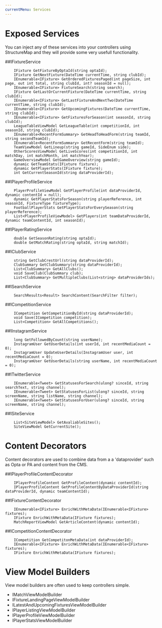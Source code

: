```yaml
---
currentMenu: Services
---
```

Exposed Services
============
You can inject any of these services into your controllers using StructureMap and they will provide some very usefull functionality.

##IFixtureService

```
	IFixture GetFixtureByOptaId(string optaId);
	IFixture GetNextFixture(DateTime currentTime, string clubId);
	IEnumerable<IFixture> GetOrderedFixturesPaged(int pageSize, int page, out int total, string clubId, int? seasonId = null);
	IEnumerable<IFixture> FixtureSearch(string search);
	IFixture GetLastOrCurrentFixture(DateTime currentTime, string clubId);
	IEnumerable<IFixture> GetLastFixtureAndNextTwo(DateTime currentTime, string clubId);
	IEnumerable<IFixture> GetUpcomingFixtures(DateTime currentTime, string clubId);
	IEnumerable<IFixture> GetFixturesForSeason(int seasonId, string clubId);
	LeagueTableViewModel GetLeagueTable(int competitionId, int seasonId, string clubId);
	IEnumerable<RecentFormSummary> GetHeadToHeadForm(string teamId, string secondTeamId);
	IEnumerable<RecentFormSummary> GetRecentForm(string teamId);
	TeamViewModel GetLineup(string gameId, SideEnum side);
	OtherScoresViewModel GetLiveScores(int competitionId, int matchDay, int matchMonth, int matchYear);
	GameOverviewModel GetGameOverview(string gameId);
	dynamic GetTeamStats(IFixture fixture);
	dynamic GetPlayerStats(IFixture fixture);
	int GetCurrentSeasonId(string dataProviderId);
```		

##IPlayerProfileService
```	
	PlayerProfileViewModel GetPlayerProfile(int dataProviderId, dynamic contentId = null);
	dynamic GetPlayerStatsForSeason(string playerReference, int seasonId, FixtureType fixtureType);
	FootballPlayerStats GetPlayerStatsForEverySeason(string playerReference);
	List<PlayerProfileViewModel> GetPlayers(int teamDataProviderId, dynamic teamContentId, int seasonId);
```		
##IPlayerRatingService
```	
    double GetSeasonRating(string optaId);
    double GetMatchRating(string optaId, string matchId);
```		
##IClubService
```	
	string GetClubCrestUrl(string dataProviderId);
	ClubSummary GetClubSummary(string dataProviderId);
	List<ClubSummary> GetAllClubs();
	void SaveClub(ClubSummary club);
	List<ClubSummary> GetMultipleClubs(List<string> dataProviderIds);
```	
##ISearchService
```	
	SearchResults<Result> SearchContent(SearchFilter filter);
```	
##ICompetitionService
```	
    ICompetition GetCompetitionById(string dataProviderId);
	void Save(ICompetition competition);
	List<Competition> GetAllCompetitions();
```	
##IInstagramService
```	
	long GetFollowedByCount(string userName);
	InstagramUser GetUserDetails(int userId, int recentMediaCount = 0);
	InstagramUser UpdateUserDetails(InstagramUser user, int recentMediaCount = 0);
	InstagramUser GetUserDetails(string userName, int recentMediaCount = 0);
```	
##ITwitterService
```	
	IEnumerable<Tweet> GetStatusesForSearch(ulong? sinceId, string searchText, string channel);
	IEnumerable<Tweet> GetStatusesForList(ulong? sinceId, string screenName, string listName, string channel);
	IEnumerable<Tweet> GetStatusesForUser(ulong? sinceId, string screenName, string channel);
```	

##ISiteService
```	
	List<SiteViewModel> GetAvaliableSites();
	SiteViewModel GetCurrentSite();
```	

Content Decorators
============
Content decorators are used to combine data from a a 'dataprovider' such as Opta or PA and content from the CMS.

##IPlayerProfileContentDecorator
```	
	IPlayerProfileContent GetProfileContent(dynamic contentId);
	IPlayerProfileContent GetProfileContentByDataProviderId(string dataProviderId, dynamic teamContentId);
```		
##IFixtureContentDecorator
```	
    IEnumerable<IFixture> EnrichWithMetaData(IEnumerable<IFixture> fixtures);
	IFixture EnrichWithMetaData(IFixture fixtures);
	MatchReportViewModel GetArticleContent(dynamic contentId);
```	
##ICompetitionContentDecorator
```	
	ICompetition GetCompetitonMetaData(int dataProviderId);
	IEnumerable<IFixture> EnrichWithMetaData(IEnumerable<IFixture> fixtures);
	IFixture EnrichWithMetaData(IFixture fixtures);
```	

View Model Builders
============
View model builders are often used to keep controllers simple. 

* IMatchViewModelBuilder
* IFixtureLandingPageViewModelBuilder
* ILatestAndUpcomingFixturesViewModelBuilder
* IPlayerListingViewModelBuilder
* IPlayerProfileViewModelBuilder
* IPlayerStatsViewModelBuilder